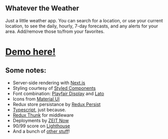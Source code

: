 ## Whatever the Weather

Just a little weather app. You can search for a location, or use your current location, to see the daily, hourly, 7-day forecasts, and any alerts for your area. Add/remove those to/from your favorites.

# [Demo here!](https://whatever-the-weather.now.sh/)

## Some notes:

- Server-side rendering with [Next.js](https://nextjs.org/)
- Styling courtesy of [Styled Components](https://styled-components.com/)
- Font combination: [Playfair Display](https://fonts.google.com/specimen/Playfair+Display) and [Lato](https://fonts.google.com/specimen/Lato)
- Icons from [Material UI](https://material-ui.com/components/material-icons/)
- Redux store persistance by [Redux Persist](https://github.com/rt2zz/redux-persist)
- [Typescript](https://www.typescriptlang.org/), just because.
- [Redux Thunk](https://github.com/reduxjs/redux-thunk) for middleware
- Deployments by [ZEIT Now](https://zeit.co/docs)
- 90/99 score on [Lighthouse](https://developers.google.com/speed/pagespeed/insights/?url=https%3A%2F%2Fwhatever-the-weather.now.sh%2F&tab=desktop)
- And a bunch of [other stuff](https://github.com/derekmisler/weather/blob/master/package.json#L20)!
